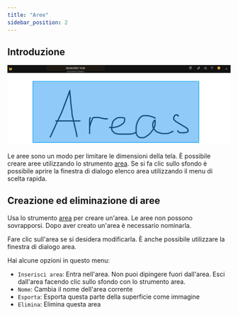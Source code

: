 ```yaml
---
title: "Aree"
sidebar_position: 2
---
```


## Introduzione

![Area](area.png)

Le aree sono un modo per limitare le dimensioni della tela. È possibile creare aree utilizzando lo strumento [area](tools/area.md). Se si fa clic sullo sfondo è possibile aprire la finestra di dialogo elenco area utilizzando il menu di scelta rapida.

## Creazione ed eliminazione di aree

Usa lo strumento [area](tools/area.md) per creare un'area. Le aree non possono sovrapporsi. Dopo aver creato un'area è necessario nominarla.

Fare clic sull'area se si desidera modificarla. È anche possibile utilizzare la finestra di dialogo area.

Hai alcune opzioni in questo menu:

* `Inserisci area`: Entra nell'area. Non puoi dipingere fuori dall'area. Esci dall'area facendo clic sullo sfondo con lo strumento area.
* `Nome`: Cambia il nome dell'area corrente
* `Esporta`: Esporta questa parte della superficie come immagine
* `Elimina`: Elimina questa area
